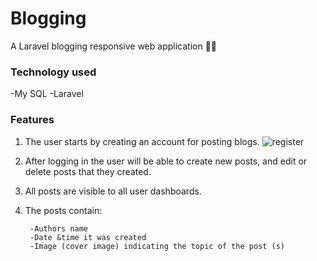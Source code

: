 # Blogging
A Laravel blogging responsive web application 🧑‍💻
### Technology used
-My SQL
-Laravel 

### Features

1. The user starts by creating an account for posting blogs.
![register](https://github.com/SamMureu/Blogging/assets/84933401/7e831c79-b2ee-4e4e-946e-8c751cc699c9)

2. After logging in the user will be able to create new posts, and edit or delete posts that they created.
3. All posts are visible to all user dashboards.
4. The posts contain:
   
        -Authors name
        -Date &time it was created
        -Image (cover image) indicating the topic of the post (s)
